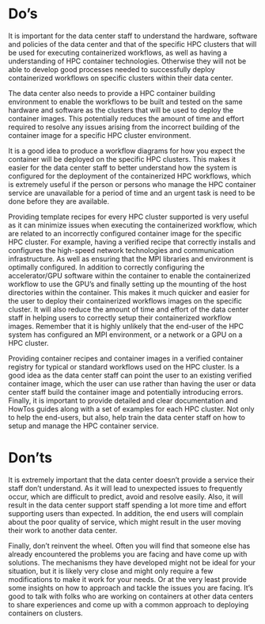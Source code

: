 # Do’s 
It is important for the data center staff to understand the hardware, software and policies of the data center and that of the specific HPC clusters that will be used for executing containerized workflows, as well as having a understanding of HPC container technologies. Otherwise they will not be able to develop good processes needed to successfully deploy containerized workflows on specific clusters within their data center.

The data center also needs to provide a HPC container building environment to enable the workflows to be built and tested on the same hardware and software as the clusters that will be used to deploy the container images. This potentially reduces the amount of time and effort required to resolve
any issues arising from the incorrect building of the container image for a specific HPC cluster environment.

It is a good idea to produce a workflow diagrams for how you expect the container will be deployed on the specific HPC clusters. This makes it easier for the data center staff to better understand how the system is configured for the deployment of the containerized HPC workflows, which is extremely useful if the person or persons who manage the HPC container service are unavailable for a period of time and an urgent task is need to be done before they are available.

Providing template recipes for every HPC cluster supported is very useful as it can minimize issues when executing the containerized workflow, which are related to an incorrectly configured container image for the specific HPC cluster. For example, having a verified recipe that correctly installs and
configures the high-speed network technologies and communication infrastructure. As well as ensuring that the MPI libraries and environment is optimally configured. In addition to correctly configuring the accelerator/GPU software within the container to enable the containerized workflow to use the GPU’s and finally setting up the mounting of the host directories within the container. This makes it much quicker and easier for the user to deploy their containerized workflows images on the specific cluster. It will also reduce the amount of time and effort of the data center staff in helping users to correctly setup their containerized workflow images. Remember that it is highly unlikely that the end-user of the HPC system has configured an MPI environment, or a network or a GPU on a HPC cluster.

Providing container recipes and container images in a verified container registry for typical or standard workflows used on the HPC cluster. Is a good idea as the data center staff can point the user to an existing verified container image, which the user can use rather than having the user or data center staff build the container image and potentially introducing errors. Finally, it is important to provide detailed and clear documentation and HowTos guides along with a set of examples for each HPC cluster. Not only to help the end-users, but also, help train the data center staff on how to setup and manage the HPC container service.

# Don’ts
It is extremely important that the data center doesn’t provide a service their staff don’t understand. As it will lead to unexpected issues to frequently occur, which are difficult to predict, avoid and resolve easily. Also, it will result in the data center support staff spending a lot more time and
effort supporting users than expected.  In addition, the end users will complain about the poor quality of service, which might result in the user moving their work to another data center.

Finally, don’t reinvent the wheel. Often you will find that someone else has already encountered the problems you are facing and have come up with solutions. The mechanisms they have developed might not be ideal for your situation, but it is likely very close and might only require a few modifications to make it work for your needs. Or at the very least provide some insights on how to approach and tackle the issues you are facing. It’s good to talk with folks who are working on containers at other data centers to share experiences and come up with a common approach to deploying containers on clusters.
